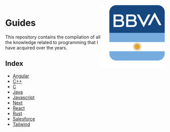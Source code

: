 <img src="https://raw.githubusercontent.com/Gorachevsky/guides/301b1ec02d8408b174c3f3e776fb7b8a6ee67b56/docs/images/bbva-logo-arg-full.svg" align="right" width="200" height="200" />

# Guides

This repository contains the compilation of all the knowledge related to programming that I have acquired over the years.

## Index

- [Angular](/angular)
- [C++](/c++)
- [C](/c)
- [Java](/java)
- [Javascript](/javascript)
- [Next](/next)
- [React](/react)
- [Rust](/rust)
- [Salesforce](/salesforce)
- [Tailwind](/tailwind)
